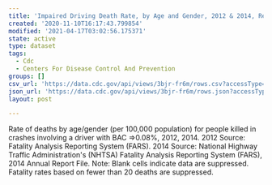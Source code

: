 ```yaml
---
title: 'Impaired Driving Death Rate, by Age and Gender, 2012 & 2014, Region 8 - Denver'
created: '2020-11-10T16:17:43.799854'
modified: '2021-04-17T03:02:56.175371'
state: active
type: dataset
tags:
  - Cdc
  - Centers For Disease Control And Prevention
groups: []
csv_url: 'https://data.cdc.gov/api/views/3bjr-fr6m/rows.csv?accessType=DOWNLOAD'
json_url: 'https://data.cdc.gov/api/views/3bjr-fr6m/rows.json?accessType=DOWNLOAD'
layout: post

---
```

Rate of deaths by age/gender (per 100,000 population) for people killed in crashes involving a driver with BAC =>0.08%, 2012, 2014. 2012 Source: Fatality Analysis Reporting System (FARS). 2014 Source: National Highway Traffic Administration's (NHTSA) Fatality Analysis Reporting System (FARS), 2014 Annual Report File. Note: Blank cells indicate data are suppressed. Fatality rates based on fewer than 20 deaths are suppressed.
